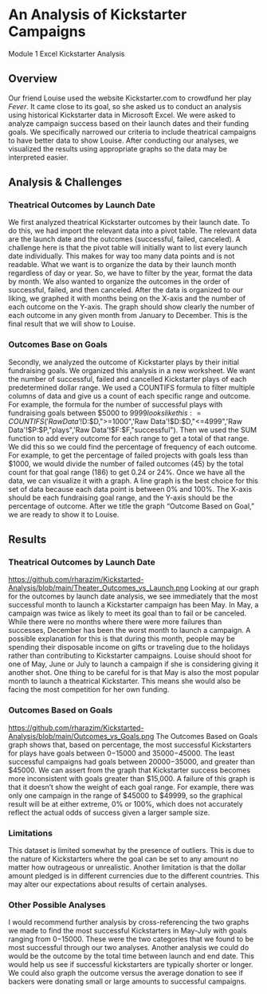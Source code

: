 # An Analysis of Kickstarter Campaigns
Module 1 Excel Kickstarter Analysis

## **Overview**
Our friend Louise used the website Kickstarter.com to crowdfund her play *Fever*. It came close to its goal, so she asked us to conduct an analysis using historical Kickstarter data in Microsoft Excel. We were asked to analyze campaign success based on their launch dates and their funding goals. We specifically narrowed our criteria to include theatrical campaigns to have better data to show Louise. After conducting our analyses, we visualized the results using appropriate graphs so the data may be interpreted easier. 

## **Analysis & Challenges**

### Theatrical Outcomes by Launch Date
We first analyzed theatrical Kickstarter outcomes by their launch date. To do this, we had import the relevant data into a pivot table. The relevant data are the launch date and the outcomes (successful, failed, canceled). A challenge here is that the pivot table will initially want to list every launch date individually. This makes for way too many data points and is not readable. What we want is to organize the data by their launch month regardless of day or year. So, we have to filter by the year, format the data by month. We also wanted to organize the outcomes in the order of successful, failed, and then canceled. After the data is organized to our liking, we graphed it with months being on the X-axis and the number of each outcome on the Y-axis. The graph should show clearly the number of each outcome in any given month from January to December. This is the final result that we will show to Louise.

### **Outcomes Base on Goals**
Secondly, we analyzed the outcome of Kickstarter plays by their initial fundraising goals. We organized this analysis in a new worksheet. We want the number of successful, failed and cancelled Kickstarter plays of each predetermined dollar range. We used a COUNTIFS formula to filter multiple columns of data and give us a count of each specific range and outcome. For example, the formula for the number of successful plays with fundraising goals between $5000 to $9999 looks like this:
 =COUNTIFS('Raw Data'!$D:$D,">=1000",'Raw Data'!$D:$D,"<=4999",'Raw Data'!$P:$P,"plays",'Raw Data'!$F:$F,"successful"). 
Then we used the SUM function to add every outcome for each range to get a total of that range. We did this so we could find the percentage of frequency of each outcome. For example, to get the percentage of failed projects with goals less than $1000, we would divide the number of failed outcomes (45) by the total count for that goal range (186) to get 0.24 or 24%. Once we have all the data, we can visualize it with a graph. A line graph is the best choice for this set of data because each data point is between 0% and 100%. The X-axis should be each fundraising goal range, and the Y-axis should be the percentage of outcome. After we title the graph “Outcome Based on Goal,” we are ready to show it to Louise.

## **Results**
### Theatrical Outcomes by Launch Date
https://github.com/rharazim/Kickstarted-Analysis/blob/main/Theater_Outcomes_vs_Launch.png
Looking at our graph for the outcomes by launch date analysis, we see immediately that the most successful month to launch a Kickstarter campaign has been May. In May, a campaign was twice as likely to meet its goal than to fail or be canceled. While there were no months where there were more failures than successes, December has been the worst month to launch a campaign. A possible explanation for this is that during this month, people may be spending their disposable income on gifts or traveling due to the holidays rather than contributing to Kickstarter campaigns. Louise should shoot for one of May, June or July to launch a campaign if she is considering giving it another shot. One thing to be careful for is that May is also the most popular month to launch a theatrical Kickstarter. This means she would also be facing the most competition for her own funding. 

### Outcomes Based on Goals
https://github.com/rharazim/Kickstarted-Analysis/blob/main/Outcomes_vs_Goals.png
The Outcomes Based on Goals graph shows that, based on percentage, the most successful Kickstarters for plays have goals between $0-$15000 and $35000-$45000. The least successful campaigns had goals between $20000-$35000, and greater than $45000. We can assert from the graph that Kickstarter success becomes more inconsistent with goals greater than $15,000. A failure of this graph is that it doesn’t show the weight of each goal range. For example, there was only one campaign in the range of $45000 to $49999, so the graphical result will be at either extreme, 0% or 100%, which does not accurately reflect the actual odds of success given a larger sample size.

### Limitations
This dataset is limited somewhat by the presence of outliers. This is due to the nature of Kickstarters where the goal can be set to any amount no matter how outrageous or unrealistic. Another limitation is that the dollar amount pledged is in different currencies due to the different countries. This may alter our expectations about results of certain analyses. 

### Other Possible Analyses
I would recommend further analysis by cross-referencing the two graphs we made to find the most successful Kickstarters in May-July with goals ranging from $0-$15000. These were the two categories that we found to be most successful through our two analyses. Another analysis we could do would be the outcome by the total time between launch and end date. This would help us see if successful kickstarters are typically shorter or longer. We could also graph the outcome versus the average donation to see if backers were donating small or large amounts to successful campaigns.  
